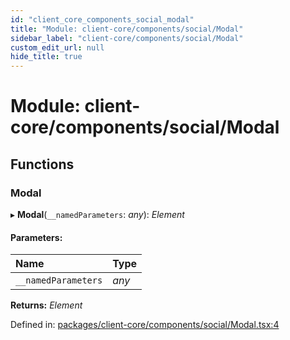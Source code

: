 ```yaml
---
id: "client_core_components_social_modal"
title: "Module: client-core/components/social/Modal"
sidebar_label: "client-core/components/social/Modal"
custom_edit_url: null
hide_title: true
---
```


# Module: client-core/components/social/Modal

## Functions

### Modal

▸ **Modal**(`__namedParameters`: *any*): *Element*

#### Parameters:

Name | Type |
:------ | :------ |
`__namedParameters` | *any* |

**Returns:** *Element*

Defined in: [packages/client-core/components/social/Modal.tsx:4](https://github.com/xr3ngine/xr3ngine/blob/5a0f83ed8/packages/client-core/components/social/Modal.tsx#L4)
